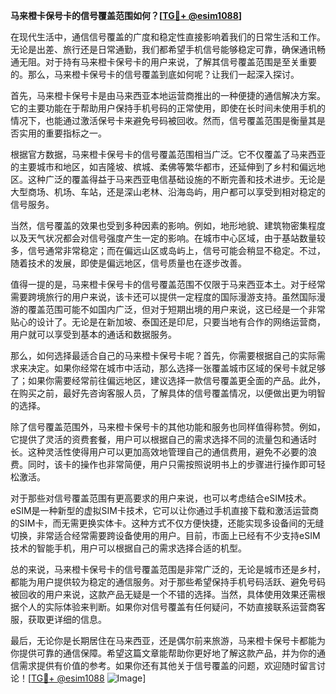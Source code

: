 **马来橙卡保号卡的信号覆盖范围如何？[[TG💪+ @esim1088](https://t.me/s/esim1088)]**

在现代生活中，通信信号覆盖的广度和稳定性直接影响着我们的日常生活和工作。无论是出差、旅行还是日常通勤，我们都希望手机信号能够稳定可靠，确保通讯畅通无阻。对于持有马来橙卡保号卡的用户来说，了解其信号覆盖范围是至关重要的。那么，马来橙卡保号卡的信号覆盖到底如何呢？让我们一起深入探讨。

首先，马来橙卡保号卡是由马来西亚本地运营商推出的一种便捷的通信解决方案。它的主要功能在于帮助用户保持手机号码的正常使用，即使在长时间未使用手机的情况下，也能通过激活保号卡来避免号码被回收。然而，信号覆盖范围是衡量其是否实用的重要指标之一。

根据官方数据，马来橙卡保号卡的信号覆盖范围相当广泛。它不仅覆盖了马来西亚的主要城市和地区，如吉隆坡、槟城、柔佛等繁华都市，还延伸到了乡村和偏远地区。这种广泛的覆盖得益于马来西亚电信基础设施的不断完善和技术进步。无论是大型商场、机场、车站，还是深山老林、沿海岛屿，用户都可以享受到相对稳定的信号服务。

当然，信号覆盖的效果也受到多种因素的影响。例如，地形地貌、建筑物密集程度以及天气状况都会对信号强度产生一定的影响。在城市中心区域，由于基站数量较多，信号通常非常稳定；而在偏远山区或岛屿上，信号可能会稍显不稳定。不过，随着技术的发展，即使是偏远地区，信号质量也在逐步改善。

值得一提的是，马来橙卡保号卡的信号覆盖范围不仅限于马来西亚本土。对于经常需要跨境旅行的用户来说，该卡还可以提供一定程度的国际漫游支持。虽然国际漫游的覆盖范围可能不如国内广泛，但对于短期出境的用户来说，这已经是一个非常贴心的设计了。无论是在新加坡、泰国还是印尼，只要当地有合作的网络运营商，用户就可以享受到基本的通话和数据服务。

那么，如何选择最适合自己的马来橙卡保号卡呢？首先，你需要根据自己的实际需求来决定。如果你经常在城市中活动，那么选择一张覆盖城市区域的保号卡就足够了；如果你需要经常前往偏远地区，建议选择一款信号覆盖更全面的产品。此外，在购买之前，最好先咨询客服人员，了解具体的信号覆盖情况，以便做出更为明智的选择。

除了信号覆盖范围外，马来橙卡保号卡的其他功能和服务也同样值得称赞。例如，它提供了灵活的资费套餐，用户可以根据自己的需求选择不同的流量包和通话时长。这种灵活性使得用户可以更加高效地管理自己的通信费用，避免不必要的浪费。同时，该卡的操作也非常简便，用户只需按照说明书上的步骤进行操作即可轻松激活。

对于那些对信号覆盖范围有更高要求的用户来说，也可以考虑结合eSIM技术。eSIM是一种新型的虚拟SIM卡技术，它可以让你通过手机直接下载和激活运营商的SIM卡，而无需更换实体卡。这种方式不仅方便快捷，还能实现多设备间的无缝切换，非常适合经常需要跨设备使用的用户。目前，市面上已经有不少支持eSIM技术的智能手机，用户可以根据自己的需求选择合适的机型。

总的来说，马来橙卡保号卡的信号覆盖范围是非常广泛的，无论是城市还是乡村，都能为用户提供较为稳定的通信服务。对于那些希望保持手机号码活跃、避免号码被回收的用户来说，这款产品无疑是一个不错的选择。当然，具体使用效果还需根据个人的实际体验来判断。如果你对信号覆盖有任何疑问，不妨直接联系运营商客服，获取更详细的信息。

最后，无论你是长期居住在马来西亚，还是偶尔前来旅游，马来橙卡保号卡都能为你提供可靠的通信保障。希望这篇文章能帮助你更好地了解这款产品，并为你的通信需求提供有价值的参考。如果你还有其他关于信号覆盖的问题，欢迎随时留言讨论！[[TG💪+ @esim1088](https://t.me/s/esim1088) ![Image](https://i.postimg.cc/4NQfJmqS/Snipaste-2025-05-13-00-14-12.png)]